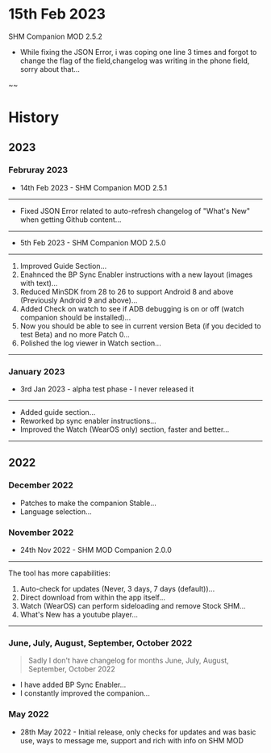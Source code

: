 # 15th Feb 2023
SHM Companion MOD 2.5.2
 * While fixing the JSON Error, i was coping one line 3 times and forgot to change the flag of the field,changelog was writing in the phone field, sorry about that...

~~

# History
## 2023
### Februray 2023
 * 14th Feb 2023 - SHM Companion MOD 2.5.1
---
 * Fixed JSON Error related to auto-refresh changelog of "What's New" when getting Github content...
---
 * 5th Feb 2023 - SHM Companion MOD 2.5.0
---
  1. Improved Guide Section…
  2. Enahnced the BP Sync Enabler instructions with a new layout (images with text)…
  3. Reduced MinSDK from 28 to 26 to support Android 8 and above (Previously Android 9 and above)…
  4. Added Check on watch to see if ADB debugging is on or off (watch companion should be installed)…
  5. Now you should be able to see in current version Beta (if you decided to test Beta) and no more Patch 0...
  6. Polished the log viewer in Watch section...
---

### January 2023
 * 3rd Jan 2023 - alpha test phase - I never released it
---
 * Added guide section...
 * Reworked bp sync enabler instructions...
 * Improved the Watch (WearOS only) section, faster and better...
---

## 2022
### December 2022
 * Patches to make the companion Stable...
 * Language selection...

### November 2022
 * 24th Nov 2022 - SHM MOD Companion 2.0.0
---
The tool has more capabilities:
 1. Auto-check for updates (Never, 3 days, 7 days (default))...
 2. Direct download from within the app itself...
 3. Watch (WearOS) can perform sideloading and remove Stock SHM...
 4. What's New has a youtube player...
---

### June, July, August, September, October 2022
> Sadly I don't have changelog for months June, July, August, September, October 2022
 * I have added BP Sync Enabler...
 * I constantly improved the companion...
### May 2022
 * 28th May 2022 - Initial release, only checks for updates and was basic use, ways to message me, support and rich with info on SHM MOD
